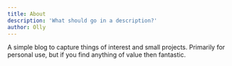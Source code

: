 ```yaml
---
title: About
description: 'What should go in a description?'
author: Olly
---
```


A simple blog to capture things of interest and small projects.
Primarily for personal use, but if you find anything of value then fantastic.
